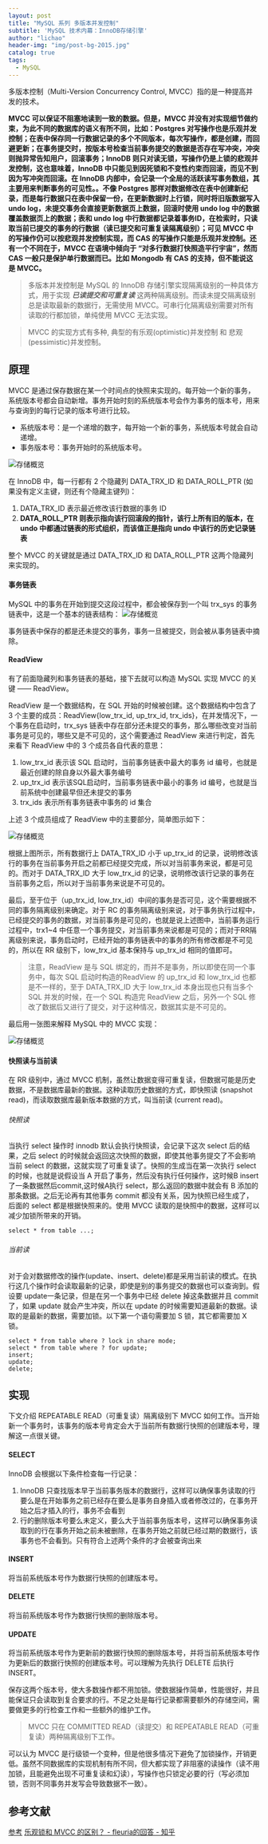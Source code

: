 ```yaml
---
layout: post
title: "MySQL 系列 多版本并发控制"
subtitle: 'MySQL 技术内幕：InnoDB存储引擎'
author: "lichao"
header-img: "img/post-bg-2015.jpg"
catalog: true
tags:
  - MySQL
---
```



多版本控制（Multi-Version Concurrency Control, MVCC）指的是一种提高并发的技术。

**MVCC 可以保证不阻塞地读到一致的数据。但是，MVCC 并没有对实现细节做约束，为此不同的数据库的语义有所不同，比如：Postgres 对写操作也是乐观并发控制；在表中保存同一行数据记录的多个不同版本，每次写操作，都是创建，而回避更新；在事务提交时，按版本号检查当前事务提交的数据是否存在写冲突，冲突则抛异常告知用户，回滚事务；InnoDB 则只对读无锁，写操作仍是上锁的悲观并发控制，这也意味着，InnoDB 中只能见到因死锁和不变性约束而回滚，而见不到因为写冲突而回滚。在 InnoDB 内部中，会记录一个全局的活跃读写事务数组，其主要用来判断事务的可见性。。不像 Postgres 那样对数据修改在表中创建新纪录，而是每行数据只在表中保留一份，在更新数据时上行锁，同时将旧版数据写入 undo log，未提交事务会直接更新数据页上数据，回滚时使用 undo log 中的数据覆盖数据页上的数据；表和 undo log 中行数据都记录着事务ID，在检索时，只读取当前已提交的事务的行数据（读已提交和可重复读隔离级别）；可见 MVCC 中的写操作仍可以按悲观并发控制实现，而 CAS 的写操作只能是乐观并发控制。还有一个不同在于，MVCC 在语境中倾向于 “对多行数据打快照造平行宇宙”，然而 CAS 一般只是保护单行数据而已。比如 Mongodb 有 CAS 的支持，但不能说这是 MVCC。**

> 多版本并发控制是 MySQL 的 InnoDB 存储引擎实现隔离级别的一种具体方式，用于实现 ***已读提交和可重复读*** 这两种隔离级别。而读未提交隔离级别总是读取最新的数据行，无需使用 MVCC。可串行化隔离级别需要对所有读取的行都加锁，单纯使用 MVCC 无法实现。

> MVCC 的实现方式有多种, 典型的有乐观(optimistic)并发控制 和 悲观(pessimistic)并发控制。

## 原理
MVCC 是通过保存数据在某一个时间点的快照来实现的。每开始一个新的事务，系统版本号都会自动新增。事务开始时刻的系统版本号会作为事务的版本号，用来与查询到的每行记录的版本号进行比较。
* 系统版本号：是一个递增的数字，每开始一个新的事务，系统版本号就会自动递增。
* 事务版本号：事务开始时的系统版本号。

![存储概览](/img/mysql/10.png)

在 InnoDB 中，每一行都有 2 个隐藏列 DATA_TRX_ID 和 DATA_ROLL_PTR (如果没有定义主键，则还有个隐藏主键列)：

1. DATA_TRX_ID 表示最近修改该行数据的事务 ID
2. **DATA_ROLL_PTR 则表示指向该行回滚段的指针，该行上所有旧的版本，在 undo 中都通过链表的形式组织，而该值正是指向 undo 中该行的历史记录链表**

整个 MVCC 的关键就是通过 DATA_TRX_ID 和 DATA_ROLL_PTR 这两个隐藏列来实现的。

#### 事务链表
MySQL 中的事务在开始到提交这段过程中，都会被保存到一个叫 trx_sys 的事务链表中，这是一个基本的链表结构：
![存储概览](/img/mysql/11.png)

事务链表中保存的都是还未提交的事务，事务一旦被提交，则会被从事务链表中摘除。

#### ReadView
有了前面隐藏列和事务链表的基础，接下去就可以构造 MySQL 实现 MVCC 的关键 —— ReadView。

ReadView 是一个数据结构，在 SQL 开始的时候被创建。这个数据结构中包含了 3 个主要的成员：ReadView{low_trx_id, up_trx_id, trx_ids}，在并发情况下，一个事务在启动时，trx_sys 链表中存在部分还未提交的事务，那么哪些改变对当前事务是可见的，哪些又是不可见的，这个需要通过 ReadView 来进行判定，首先来看下 ReadView 中的 3 个成员各自代表的意思：

1. low_trx_id 表示该 SQL 启动时，当前事务链表中最大的事务 id 编号，也就是最近创建的除自身以外最大事务编号
2. up_trx_id 表示该SQL启动时，当前事务链表中最小的事务 id 编号，也就是当前系统中创建最早但还未提交的事务
3. trx_ids 表示所有事务链表中事务的 id 集合

上述 3 个成员组成了 ReadView 中的主要部分，简单图示如下：

![存储概览](/img/mysql/12.png)

根据上图所示，所有数据行上 DATA_TRX_ID 小于 up_trx_id 的记录，说明修改该行的事务在当前事务开启之前都已经提交完成，所以对当前事务来说，都是可见的。而对于 DATA_TRX_ID 大于 low_trx_id 的记录，说明修改该行记录的事务在当前事务之后，所以对于当前事务来说是不可见的。

最后，至于位于（up_trx_id, low_trx_id）中间的事务是否可见，这个需要根据不同的事务隔离级别来确定。对于 RC 的事务隔离级别来说，对于事务执行过程中，已经提交的事务的数据，对当前事务是可见的，也就是说上述图中，当前事务运行过程中，trx1~4 中任意一个事务提交，对当前事务来说都是可见的；而对于RR隔离级别来说，事务启动时，已经开始的事务链表中的事务的所有修改都是不可见的，所以在 RR 级别下，low_trx_id 基本保持与 up_trx_id 相同的值即可。

> 注意，ReadView 是与 SQL 绑定的，而并不是事务，所以即使在同一个事务中，每次 SQL 启动时构造的ReadView 的 up_trx_id 和 low_trx_id 也都是不一样的，至于 DATA_TRX_ID 大于 low_trx_id 本身出现也只有当多个 SQL 并发的时候，在一个 SQL 构造完 ReadView 之后，另外一个 SQL 修改了数据后又进行了提交，对于这种情况，数据其实是不可见的。

最后用一张图来解释 MySQL 中的 MVCC 实现：

![存储概览](/img/mysql/14.png)

#### 快照读与当前读

在 RR 级别中，通过 MVCC 机制，虽然让数据变得可重复读，但数据可能是历史数据，不是数据库最新的数据。这种读取历史数据的方式，即快照读 (snapshot read)，而读取数据库最新版本数据的方式，叫当前读 (current read)。

###### 快照读

当执行 select 操作时 innodb 默认会执行快照读，会记录下这次 select 后的结果，之后 select 的时候就会返回这次快照的数据，即使其他事务提交了不会影响当前 select 的数据，这就实现了可重复读了。快照的生成当在第一次执行 select 的时候，也就是说假设当 A 开启了事务，然后没有执行任何操作，这时候B insert了一条数据然后commit,这时候A执行 select，那么返回的数据中就会有 B 添加的那条数据。之后无论再有其他事务 commit 都没有关系，因为快照已经生成了，后面的 select 都是根据快照来的。使用 MVCC 读取的是快照中的数据，这样可以减少加锁所带来的开销。

```
select * from table ...;
```

###### 当前读
对于会对数据修改的操作(update、insert、delete)都是采用当前读的模式。在执行这几个操作时会读取最新的记录，即使是别的事务提交的数据也可以查询到。假设要 update一条记录，但是在另一个事务中已经 delete 掉这条数据并且 commit 了，如果 update 就会产生冲突，所以在 update 的时候需要知道最新的数据。读取的是最新的数据，需要加锁。以下第一个语句需要加 S 锁，其它都需要加 X 锁。

```
select * from table where ? lock in share mode; 
select * from table where ? for update; 
insert; 
update; 
delete;
```

##  实现
下文介绍 REPEATABLE READ（可重复读）隔离级别下 MVCC 如何工作。当开始新一个事务时，该事务的版本号肯定会大于当前所有数据行快照的创建版本号，理解这一点很关键。
#### SELECT
InnoDB 会根据以下条件检查每一行记录：
1. InnoDB 只查找版本早于当前事务版本的数据行，这样可以确保事务读取的行要么是在开始事务之前已经存在要么是事务自身插入或者修改过的，在事务开始之后才插入的行，事务不会看到
2. 行的删除版本号要么未定义，要么大于当前事务版本号，这样可以确保事务读取到的行在事务开始之前未被删除，在事务开始之前就已经过期的数据行，该事务也不会看到。只有符合上述两个条件的才会被查询出来

#### INSERT
将当前系统版本号作为数据行快照的创建版本号。

#### DELETE
将当前系统版本号作为数据行快照的删除版本号。

#### UPDATE
将当前系统版本号作为更新前的数据行快照的删除版本号，并将当前系统版本号作为更新后的数据行快照的创建版本号。可以理解为先执行 DELETE 后执行 INSERT。

保存这两个版本号，使大多数操作都不用加锁。使数据操作简单，性能很好，并且能保证只会读取到复合要求的行。不足之处是每行记录都需要额外的存储空间，需要做更多的行检查工作和一些额外的维护工作。


> MVCC 只在 COMMITTED READ（读提交）和 REPEATABLE READ（可重复读）两种隔离级别下工作。

可以认为 MVCC 是行级锁一个变种，但是他很多情况下避免了加锁操作，开销更低。虽然不同数据库的实现机制有所不同，但大都实现了非阻塞的读操作（读不用加锁，且能避免出现不可重复读和幻读），写操作也只锁定必要的行（写必须加锁，否则不同事务并发写会导致数据不一致）。

## 参考文献
[参考](https://segmentfault.com/a/1190000012650596)
[乐观锁和 MVCC 的区别？ - fleuria的回答 - 知乎](https://www.zhihu.com/question/27876575/answer/62496641)



